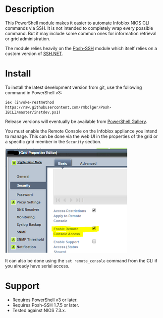 # Description

This PowerShell module makes it easier to automate Infoblox NIOS CLI commands via SSH. It is not intended to completely wrap every possible command. But it may include some common ones for information retrieval or grid administration.

The module relies heavily on the [Posh-SSH](https://github.com/darkoperator/Posh-SSH) module which itself relies on a custom version of [SSH.NET](https://github.com/sshnet/SSH.NET).

# Install

To install the latest development version from git, use the following command in PowerShell v3:

```
iex (invoke-restmethod https://raw.githubusercontent.com/rmbolger/Posh-IBCLI/master/instdev.ps1)
```

Release versions will eventually be available from [PowerShell Gallery](https://www.powershellgallery.com).

You must enable the Remote Console on the Infoblox appliance you intend to manage. This can be done via the web UI in the properties of the grid or a specific grid member in the `Security` section.

![Enable Remote Console in Web UI](/Media/Enable-Remote-Console-GUI.png)

It can also be done using the `set remote_console` command from the CLI if you already have serial access.

# Support

* Requires PowerShell v3 or later.
* Requires Posh-SSH 1.7.5 or later.
* Tested against NIOS 7.3.x.